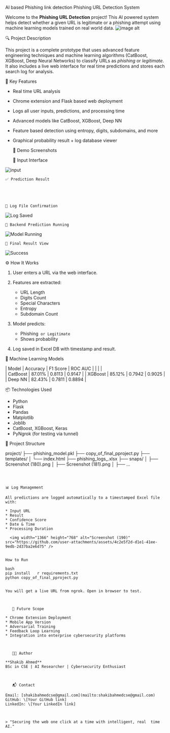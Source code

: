   AI  based  Phishing  link  detection
  Phishing URL Detection System

Welcome to the **Phishing URL Detection** project! This AI  powered system helps detect whether a given URL is legitimate or a phishing attempt using machine learning models trained on real  world data.
 ![image alt](<img width="1311" height="622" alt="image" src="https://github.com/user-attachments/assets/d16139d2-328a-4ddf-b1fe-6ed1392e4aee" />
)
      

   🔍 Project Description

This project is a complete prototype that uses advanced feature engineering techniques and machine learning algorithms (CatBoost, XGBoost, Deep Neural Networks) to classify URLs as *phishing* or *legitimate*. It also includes a live web interface for real  time predictions and stores each search log for analysis.

      

   📌 Key Features

* Real  time URL analysis
* Chrome extension and Flask  based web deployment
* Logs all user inputs, predictions, and processing time
* Advanced models like CatBoost, XGBoost, Deep NN
* Feature  based detection using entropy, digits, subdomains, and more
* Graphical probability result + log database viewer

      

   🚀 Demo Screenshots

    🔗 Input Interface

![input](snaps/Screenshot%20\(180\).png)

    ✅ Prediction Result





    📁 Log File Confirmation

![Log Saved](snaps/Screenshot%20\(188\).png)

    🔄 Backend Prediction Running

![Model Running](snaps/Screenshot%20\(189\).png)

    🎯 Final Result View

![Success](snaps/Screenshot%20\(190\).png)

      

   ⚙️ How It Works

1. User enters a URL via the web interface.
2. Features are extracted:

   * URL Length
   * Digits Count
   * Special Characters
   * Entropy
   * Subdomain Count
3. Model predicts:

   * Phishing` or Legitimate`
   * Shows probability
4. Log saved in Excel DB with timestamp and result.

      

 🧠 Machine Learning Models

| Model    | Accuracy | F1 Score | ROC AUC |
|                  |                  |                 
| CatBoost | 87.01%   | 0.8113   | 0.9147  |
| XGBoost  | 85.12%   | 0.7942   | 0.9025  |
| Deep NN  | 82.43%   | 0.7811   | 0.8894  |

      

   📦 Technologies Used

* Python
* Flask
* Pandas
* Matplotlib
* Joblib
* CatBoost, XGBoost, Keras
* PyNgrok (for testing via tunnel)

      

📁 Project Structure

project/
├── phishing_model.pkl
├── copy_of_final_pproject.py
├── templates/
│   └── index.html
├── phishing_logs_<timestamp>.xlsx
├── snaps/
│   ├── Screenshot (180).png
│   ├── Screenshot (181).png
│   ├── ...
```

      

📊 Log Management

All predictions are logged automatically to a timestamped Excel file with:

* Input URL
* Result
* Confidence Score
* Date & Time
* Processing Duration

  <img width="1366" height="768" alt="Screenshot (190)" src="https://github.com/user-attachments/assets/4c2e5f2d-d1e1-41ee-9edb-2d37ba2e6d75" />


How to Run

bash
pip install   r requirements.txt
python copy_of_final_pproject.py


You will get a live URL from ngrok. Open in browser to test.

      

   📌 Future Scope

* Chrome Extension Deployment
* Mobile App Version
* Adversarial Training
* Feedback Loop Learning
* Integration into enterprise cybersecurity platforms

      

   👨‍💻 Author

**Shakib Ahmed**
BSc in CSE | AI Researcher | Cybersecurity Enthusiast

      

   📬 Contact

Email: [shakibahmedcse@gmail.com](mailto:shakibahmedcse@gmail.com)
GitHub: \[Your GitHub link]
LinkedIn: \[Your LinkedIn link]

      

> "Securing the web one click at a time with intelligent, real  time AI."

      
